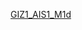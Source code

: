 [GIZ1_AIS1_M1d](https://drive.google.com/drive/folders/1Ti3fKDcbWr5f6q-iW_Pw-EWkyaObipnA?usp=drive_link)
